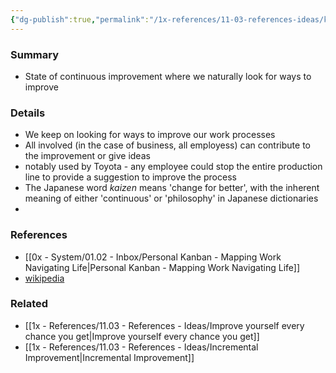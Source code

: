 ```yaml
---
{"dg-publish":true,"permalink":"/1x-references/11-03-references-ideas/kaizen/","dgHomeLink":true,"dgPassFrontmatter":false,"dgShowBacklinks":false,"dgShowLocalGraph":false,"dgShowInlineTitle":true}
---
```



### Summary
- State of continuous improvement where we naturally look for ways to improve 

### Details
- We keep on looking for ways to improve our work processes
- All involved (in the case of business, all employess) can contribute to the improvement or give ideas
- notably used by Toyota - any employee could stop the entire production line to provide a suggestion to improve the process
- The Japanese word _kaizen_ means 'change for better', with the inherent meaning of either 'continuous' or 'philosophy' in Japanese dictionaries
- 
### References
- [[0x - System/01.02 - Inbox/Personal Kanban - Mapping Work Navigating Life|Personal Kanban - Mapping Work Navigating Life]]
- [wikipedia](https://en.wikipedia.org/wiki/Kaizen)

### Related
- [[1x - References/11.03 - References - Ideas/Improve yourself every chance you get|Improve yourself every chance you get]]
- [[1x - References/11.03 - References - Ideas/Incremental Improvement|Incremental Improvement]]